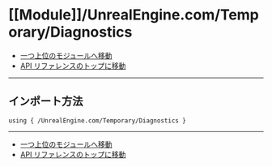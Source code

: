 # [[Module]]/UnrealEngine.com/Temporary/Diagnostics

- [一つ上位のモジュールへ移動](../main.md)
- [API リファレンスのトップに移動](../../../main.md)

---

## インポート方法

```verse
using { /UnrealEngine.com/Temporary/Diagnostics }
```

---

- [一つ上位のモジュールへ移動](../main.md)
- [API リファレンスのトップに移動](../../../main.md)
